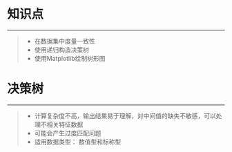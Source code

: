 # 知识点
------
> * 在数据集中度量一致性
> * 使用递归构造决策树
> * 使用Matplotlib绘制树形图


# 决策树
------
> * 计算复杂度不高，输出结果易于理解，对中间值的缺失不敏感，可以处理不相关特征数据
> * 可能会产生过度匹配问题
> * 适用数据类型： 数值型和标称型